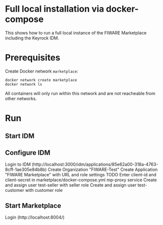# Full local installation via docker-compose

This shows how to run a full local instance of the FIWARE Marketplace including the Keyrock IDM.


# Prerequisites

Create Docker network `marketplace`:
```shell
docker network create marketplace
docker network ls
```
All containers will only run within this network and are not reacheable from other networks.



# Run

## Start IDM

## Configure IDM
Login to IDM (http://localhost:3000/idm/applications/85e62a00-318a-4763-8cff-1ae305e84b8b)
Create Organization "FIWARE-Test"
Create Application "FIWARE Marketplace" with URL and role settings TODO
Enter client-id and client-secret in marketplace/docker-compose.yml mp-proxy service
Create and assign user test-seller with seller role
Create and assign user test-customer with customer role


## Start Marketplace

Login (http://localhost:8004/)



